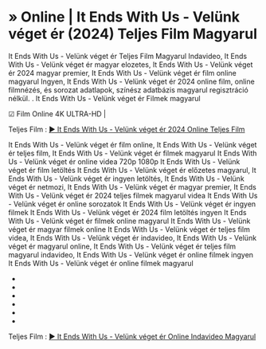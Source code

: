 # » Online | It Ends With Us - Velünk véget ér (2024) Teljes Film Magyarul
It Ends With Us - Velünk véget ér Teljes Film Magyarul Indavideo, It Ends With Us - Velünk véget ér magyar elozetes, It Ends With Us - Velünk véget ér 2024 magyar premier, It Ends With Us - Velünk véget ér film online magyarul Ingyen, It Ends With Us - Velünk véget ér 2024 online film, online filmnézés, és sorozat adatlapok, színész adatbázis magyarul regisztráció nélkül.
.
It Ends With Us - Velünk véget ér Filmek magyarul

☑ Film Online 4K ULTRA-HD | 

Teljes Film : [▶️ It Ends With Us - Velünk véget ér 2024 Online Teljes Film](https://t.co/0FeW9wsspu)



It Ends With Us - Velünk véget ér film online,
It Ends With Us - Velünk véget ér teljes film,
It Ends With Us - Velünk véget ér filmek magyarul
It Ends With Us - Velünk véget ér online videa 720p 1080p
It Ends With Us - Velünk véget ér film letöltés
It Ends With Us - Velünk véget ér előzetes magyarul,
It Ends With Us - Velünk véget ér ingyen letöltés,
It Ends With Us - Velünk véget ér netmozi,
It Ends With Us - Velünk véget ér magyar premier,
It Ends With Us - Velünk véget ér 2024 teljes filmek magyarul videa
It Ends With Us - Velünk véget ér online sorozatok
It Ends With Us - Velünk véget ér ingyen filmek
It Ends With Us - Velünk véget ér 2024 film letöltés ingyen
It Ends With Us - Velünk véget ér filmek online magyarul
It Ends With Us - Velünk véget ér magyar filmek online
It Ends With Us - Velünk véget ér teljes film videa,
It Ends With Us - Velünk véget ér indavideo,
It Ends With Us - Velünk véget ér magyarul online,
It Ends With Us - Velünk véget ér teljes film magyarul indavideo,
It Ends With Us - Velünk véget ér online filmek ingyen
It Ends With Us - Velünk véget ér online filmek magyarul




-






-






-





-






-






-




Teljes Film : [▶️ It Ends With Us - Velünk véget ér Online Indavideo Magyarul](https://t.co/0FeW9wsspu)
